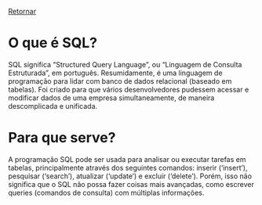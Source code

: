[Retornar](../README.md)

# O que é SQL?

SQL significa “Structured Query Language”, ou “Linguagem de Consulta Estruturada”, em português. Resumidamente, é uma linguagem de programação para lidar com banco de dados relacional (baseado em tabelas). Foi criado para que vários desenvolvedores pudessem acessar e modificar dados de uma empresa simultaneamente, de maneira descomplicada e unificada.

# Para que serve?

A programação SQL pode ser usada para analisar ou executar tarefas em tabelas, principalmente através dos seguintes comandos: inserir (‘insert’), pesquisar (‘search’), atualizar (‘update’) e excluir (‘delete’). Porém, isso não significa que o SQL não possa fazer coisas mais avançadas, como escrever queries (comandos de consulta) com múltiplas informações.